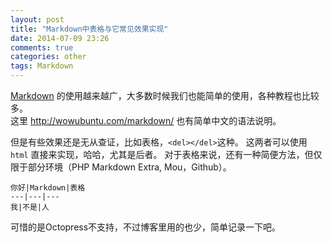 ```yaml
---
layout: post
title: "Markdown中表格与它常见效果实现"
date: 2014-07-09 23:26
comments: true
categories: other
tags: Markdown
---
```


[Markdown](http://zh.wikipedia.org/wiki/Markdown) 的使用越来越广，大多数时候我们也能简单的使用，各种教程也比较多。  
这里 <http://wowubuntu.com/markdown/> 也有简单中文的语法说明。

但是有些效果还是无从查证，比如表格，`<del></del>`这种。
这两者可以使用 `html` 直接来实现，哈哈，尤其是后者。
对于表格来说，还有一种简便方法，但仅限于部分环境（PHP Markdown Extra, Mou，Github）。

```
你好|Markdown|表格
---|---|---
我|不是|人
```

 可惜的是Octopress不支持，不过博客里用的也少，简单记录一下吧。